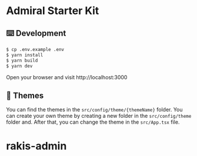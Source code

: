 # Admiral Starter Kit

## ⌨️ Development

```bash
$ cp .env.example .env
$ yarn install
$ yarn build
$ yarn dev
```

Open your browser and visit http://localhost:3000

## 🎨 Themes

You can find the themes in the `src/config/theme/{themeName}` folder. You can create your own theme by creating a new folder in the `src/config/theme` folder and.
After that, you can change the theme in the `src/App.tsx` file.
# rakis-admin
